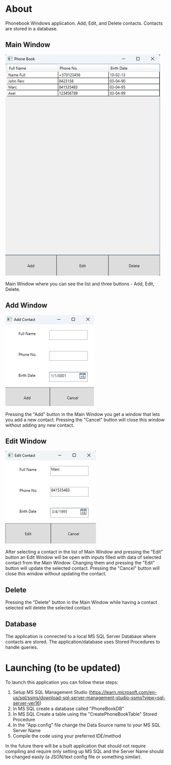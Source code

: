 # About

Phonebook Windows application. Add, Edit, and Delete contacts. Contacts are stored in a database.

## Main Window

![MainWindow](ReadmeImgs/MainWindow.png)

Main Window where you can see the list and three buttons - Add, Edit, Delete.

## Add Window

![AddWindow](ReadmeImgs/AddWindow.png)

Pressing the "Add" button in the Main Window you get a window that lets you add a new contact. Pressing the "Cancel" button will close this window without adding any new contact.

## Edit Window

![EditWindow](ReadmeImgs/EditWindow.png)

After selecting a contact in the list of Main Window and pressing the "Edit" button an Edit Window will be open with inputs filled with data of selected contact from the Main Window. Changing them and pressing the "Edit" button will update the selected contact.
Pressing the "Cancel" button will close this window without updating the contact.

## Delete

Pressing the "Delete" button in the Main Window while having a contact selected will delete the selected contact.

## Database

The application is connected to a local MS SQL Server Database where contacts are stored. The application/database uses Stored Procedures to handle queries.

# Launching (to be updated)

To launch this application you can follow these steps:
1. Setup MS SQL Management Studio (https://learn.microsoft.com/en-us/sql/ssms/download-sql-server-management-studio-ssms?view=sql-server-ver16)
2. In MS SQL create a database called "PhoneBookDB"
3. In MS SQL Create a table using the "CreatePhoneBookTable" Stored Procedure
4. In the "App.config" file change the Data Source name to your MS SQL Server Name
5. Compile the code using your preferred IDE/method

In the future there will be a built application that should not require compiling and require only setting up MS SQL and the Server Name should be changed easily (a JSON/text config file or something similar).